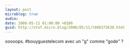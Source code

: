 ```yaml
---
layout: post
microblog: true
audio: 
date: 2008-05-11 01:00:00 +0100
guid: http://xtof.micro.blog/2008/05/11/t808373638.html
---
```

ooooops. #bouyguestelecom avec un "g" comme "gode" ?
